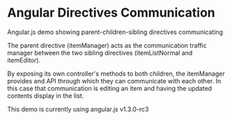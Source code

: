 Angular Directives Communication
================================

Angular.js demo showing parent-children-sibling directives communicating

The parent directive (itemManager) acts as the communication traffic manager between the two sibling directives (itemListNormal and itemEditor).

By exposing its own controller's methods to both children, the itemManager provides and API through which they can communicate with each other. In this case that communication is editing an item and having the updated contents display in the list.

This demo is currently using angular.js v1.3.0-rc3
